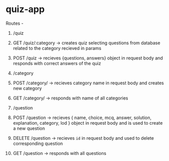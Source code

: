 # quiz-app
Routes - 
1. /quiz
1. GET /quiz/:category -> creates quiz selecting questions from database related to the category recieved in params
2. POST /quiz -> recieves {questions, answers} object in request body and responds with correct answers of the quiz

2. /category
1. POST /category/ -> recieves category name in request body and creates new category
2. GET /category/ -> responds with name of all categories

3. /question
1. POST /question  -> recieves { name, choice, mcq, answer, solution, explanation, category, lod } object in request body and is used to create a new question 
2. DELETE /question  -> recieves `id` in request body and used to delete corresponding question 
3. GET /question  -> responds with all questions
